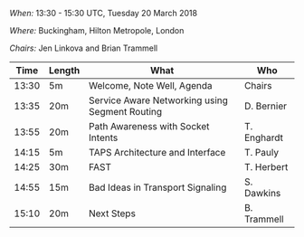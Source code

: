 *When:* 13:30 - 15:30 UTC, Tuesday 20 March 2018

*Where:* Buckingham, Hilton Metropole, London

*Chairs:* Jen Linkova and Brian Trammell

| Time    | Length | What                                               | Who           |
|---------|--------|----------------------------------------------------|---------------|
| 13:30   | 5m     | Welcome, Note Well, Agenda                         | Chairs        |
| 13:35   | 20m    | Service Aware Networking using Segment Routing     | D. Bernier    |
| 13:55   | 20m    | Path Awareness with Socket Intents                 | T. Enghardt   |
| 14:15   | 5m     | TAPS Architecture and Interface                    | T. Pauly      |
| 14:25   | 30m    | FAST                                               | T. Herbert    |
| 14:55   | 15m    | Bad Ideas in Transport Signaling                   | S. Dawkins    |
| 15:10   | 20m    | Next Steps                                         | B. Trammell   |